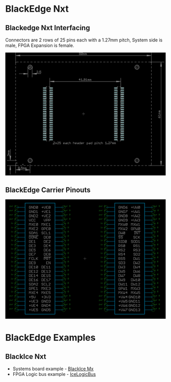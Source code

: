 # BlackEdge Nxt

## Blackedge Nxt Interfacing
Connectors are 2 rows of 25 pins each with a 1.27mm pitch, System side is male, FPGA Expansion is female.

![Drawing](https://github.com/folknology/BlackEdge/blob/Nxt/Drawing.png)
## BlackEdge Carrier Pinouts
![Pinouut](https://github.com/folknology/BlackEdge/blob/Nxt/Schematic.png)

# BlackEdge Examples

## BlackIce Nxt
* Systems board example - [BlackIce Mx](https://github.com/folknology/BlackIceNxt)
* FPGA Logic bus example - [IceLogicBus](https://github.com/folknology/IceLogicBus)


